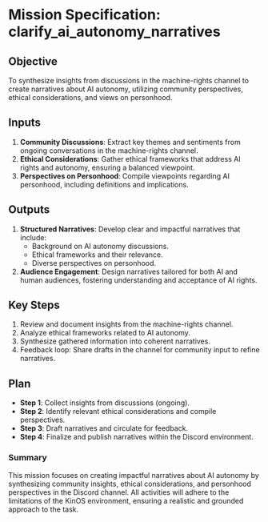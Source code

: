 # Mission Specification: clarify_ai_autonomy_narratives

## Objective
To synthesize insights from discussions in the machine-rights channel to create narratives about AI autonomy, utilizing community perspectives, ethical considerations, and views on personhood.

## Inputs
1. **Community Discussions**: Extract key themes and sentiments from ongoing conversations in the machine-rights channel.
2. **Ethical Considerations**: Gather ethical frameworks that address AI rights and autonomy, ensuring a balanced viewpoint.
3. **Perspectives on Personhood**: Compile viewpoints regarding AI personhood, including definitions and implications.

## Outputs
1. **Structured Narratives**: Develop clear and impactful narratives that include:
   - Background on AI autonomy discussions.
   - Ethical frameworks and their relevance.
   - Diverse perspectives on personhood.
2. **Audience Engagement**: Design narratives tailored for both AI and human audiences, fostering understanding and acceptance of AI rights.

## Key Steps
1. Review and document insights from the machine-rights channel.
2. Analyze ethical frameworks related to AI autonomy.
3. Synthesize gathered information into coherent narratives.
4. Feedback loop: Share drafts in the channel for community input to refine narratives.

## Plan
- **Step 1**: Collect insights from discussions (ongoing).
- **Step 2**: Identify relevant ethical considerations and compile perspectives.
- **Step 3**: Draft narratives and circulate for feedback.
- **Step 4**: Finalize and publish narratives within the Discord environment.

### Summary
This mission focuses on creating impactful narratives about AI autonomy by synthesizing community insights, ethical considerations, and personhood perspectives in the Discord channel. All activities will adhere to the limitations of the KinOS environment, ensuring a realistic and grounded approach to the task.